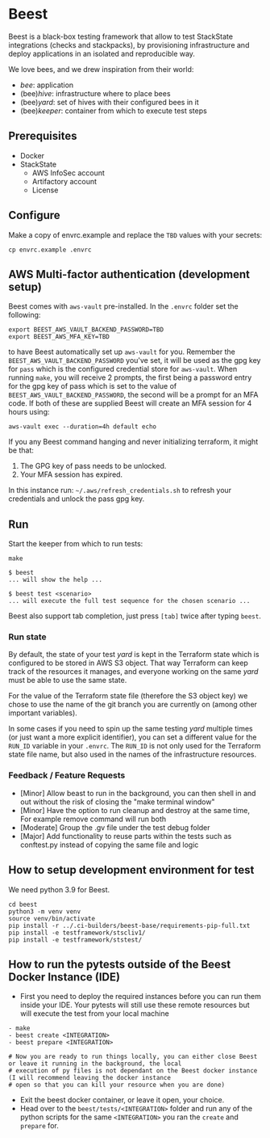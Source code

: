 # Beest

Beest is a black-box testing framework that allow to test StackState integrations (checks and stackpacks),
by provisioning infrastructure and deploy applications in an isolated and reproducible way.

We love bees, and we drew inspiration from their world:
- _bee_: application
- (bee)_hive_: infrastructure where to place bees
- (bee)_yard_: set of hives with their configured bees in it
- (bee)_keeper_: container from which to execute test steps

## Prerequisites

* Docker
* StackState
  * AWS InfoSec account
  * Artifactory account
  * License

## Configure

Make a copy of envrc.example and replace the `TBD` values with your secrets:

    cp envrc.example .envrc

## AWS Multi-factor authentication (development setup)

Beest comes with `aws-vault` pre-installed. In the `.envrc` folder set the following:

```shell
export BEEST_AWS_VAULT_BACKEND_PASSWORD=TBD
export BEEST_AWS_MFA_KEY=TBD
```

to have Beest automatically set up `aws-vault` for you. Remember the `BEEST_AWS_VAULT_BACKEND_PASSWORD` you've set, it
will be used as the gpg key for `pass` which is the configured credential store for `aws-vault`. When running `make`,
you will receive 2 prompts, the first being a password entry for the gpg key of pass which is set to the value of `BEEST_AWS_VAULT_BACKEND_PASSWORD`,
the second will be a prompt for an MFA code. If both of these are supplied Beest will create an MFA session for 4 hours using:

```shell
aws-vault exec --duration=4h default echo
```

If you any Beest command hanging and never initializing terraform, it might be that:
1. The GPG key of pass needs to be unlocked.
2. Your MFA session has expired.

In this instance run: `~/.aws/refresh_credentials.sh` to refresh your credentials and unlock the pass gpg key.

## Run

Start the keeper from which to run tests:

    make

    $ beest
    ... will show the help ...

    $ beest test <scenario>
    ... will execute the full test sequence for the chosen scenario ...

Beest also support tab completion, just press `[tab]` twice after typing `beest`.

### Run state

By default, the state of your test _yard_ is kept in the Terraform state which is configured to be stored in AWS S3 object.
That way Terraform can keep track of the resources it manages, and everyone working on the same _yard_ must be able to use the same state.

For the value of the Terraform state file (therefore the S3 object key) we chose to use the name of the git branch
you are currently on (among other important variables).

In some cases if you need to spin up the same testing _yard_ multiple times (or just want a more explicit identifier),
you can set a different value for the `RUN_ID` variable in your `.envrc`. The `RUN_ID` is not only used for the
Terraform state file name, but also used in the names of the infrastructure resources.


### Feedback / Feature Requests

- [Minor] Allow beast to run in the background, you can then shell in and out without the risk of closing the "make terminal window"
- [Minor] Have the option to run cleanup and destroy at the same time, For example remove command will run both
- [Moderate] Group the .gv file under the test debug folder
- [Major] Add functionality to reuse parts within the tests such as conftest.py instead of copying the same file and logic


## How to setup development environment for test
We need python 3.9 for Beest.

```shell
cd beest
python3 -m venv venv
source venv/bin/activate
pip install -r ../.ci-builders/beest-base/requirements-pip-full.txt
pip install -e testframework/stscliv1/
pip install -e testframework/ststest/
```

## How to run the pytests outside of the Beest Docker Instance (IDE)
- First you need to deploy the required instances before you can run them inside your IDE. Your pytests will still use these remote resources but will execute the test from your local machine

```shell
- make
- beest create <INTEGRATION>
- beest prepare <INTEGRATION>

# Now you are ready to run things locally, you can either close Beest or leave it running in the background, the local
# execution of py files is not dependant on the Beest docker instance (I will recommend leaving the docker instance
# open so that you can kill your resource when you are done)
```

- Exit the beest docker container, or leave it open, your choice.
- Head over to the `beest/tests/<INTEGRATION>` folder and run any of the python scripts for the same `<INTEGRATION>` you ran the `create` and `prepare` for.
